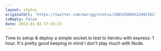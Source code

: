 ```yaml
---
layout: status
originalUrl: 'https://twitter.com/marcgg/status/286525609222492161'
isReply: false
date: 2013-01-02 17:33:23
---
```


Time to setup &amp; deploy a simple socket.io test to heroku with express: 1 hour. It's pretty good keeping in mind I don't play much with Node.
